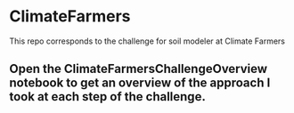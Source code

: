 # ClimateFarmers
This repo corresponds to the challenge for soil modeler at Climate Farmers




##  Open the ClimateFarmersChallengeOverview notebook to get an overview of the approach I took at each step of the challenge.

